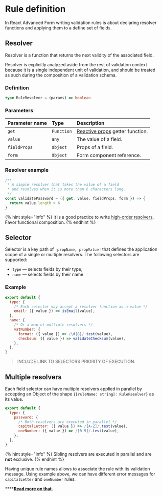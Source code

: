 # Rule definition

In React Advanced Form writing validation rules is about declaring resolver functions and applying them to a define set of fields.

## Resolver

Resolver is a function that returns the next validity of the associated field.

Resolver is explicitly analyzed aside from the rest of validation context because it is a single independent unit of validation, and should be treated as such during the composition of a validation schema.

### Definition

```typescript
type RuleResolver = (params) => boolean
```

### Parameters

| Parameter name | Type | Description |
| :--- | :--- | :--- |
| `get` | `Function` | [Reactive props](../../architecture/reactive-props.md) getter function. |
| `value` | `any` | The value of a field. |
| `fieldProps` | `Object` | Props of a field. |
| `form` | `Object` | Form component reference. |

### Resolver example

```javascript
/**
 * A simple resolver that takes the value of a field
 * and resolves when it is more than 6 characters long.
 */
const validatePassword = ({ get, value, fieldProps, form }) => {
  return value.length > 6
}
```

{% hint style="info" %}
It is a good practice to write [high-order resolvers](../../recepies/reducing-boilerplate.md). Favor functional composition.
{% endhint %}

## Selector

Selector is a key path of `[propName, propValue]` that defines the application scope of a single or multiple resolvers. The following selectors are supported:

* `type` — selects fields by their type,
* `name` — selects fields by their name.

### Example

```javascript
export default {
  type: {
    /* Each selector may accept a resolver function as a value */
    email: ({ value }) => isEmail(value),
  },
  name: {
    /* Or a map of multiple resolvers */
    vatNumber: {
      format: ({ value }) => /\d{8}/.test(value),
      checksum: ({ value }) => validateChecksum(value),
    },
  },
}
```

> INCLUDE LINK TO SELECTORS PRIORITY OF EXECUTION.

## Multiple resolvers

Each field selector can have multiple resolvers applied in parallel by accepting an Object of the shape `{[ruleName: string]: RuleResolver}` as its value.

```jsx
export default {
  type: {
    password: {
      /* Both resolvers are executed in parallel */
      capitalLetter: ({ value }) => /[A-Z]/.test(value),
      oneNumber: ({ value }) => /[0-9]/.test(value),
    },
  },
}
```

{% hint style="info" %}
Sibling resolvers are executed in parallel and are **not** exclusive.
{% endhint %}

Having unique rule names allows to associate the rule with its validation message. Using example above, we can have different error messages for `capitalLetter` and `oneNumber` rules.

\*\*\*\*[**Read more on that**](../../getting-started/validation-messages.md#specific-messages)**.**



